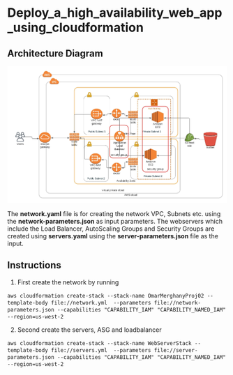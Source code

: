 # Deploy_a_high_availability_web_app_using_cloudformation

## Architecture Diagram

![Diagram](HighlyAvailableWebApplication.jpeg)

The **network.yaml** file is for creating the network VPC, Subnets etc. using the **network-parameters.json** as input parameters.
The webservers which include the Load Balancer, AutoScaling Groups and Security Groups are created using **servers.yaml** using the **server-parameters.json** file as the input.

## Instructions

1. First create the network by running
```
aws cloudformation create-stack --stack-name OmarMerghanyProj02 --template-body file://network.yml  --parameters file://network-parameters.json --capabilities "CAPABILITY_IAM" "CAPABILITY_NAMED_IAM"  --region=us-west-2
```
2. Second create the servers, ASG and loadbalancer
```
aws cloudformation create-stack --stack-name WebServerStack --template-body file://servers.yml  --parameters file://server-parameters.json --capabilities "CAPABILITY_IAM" "CAPABILITY_NAMED_IAM" --region=us-west-2
```
